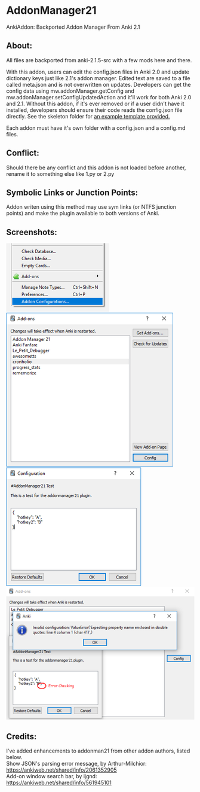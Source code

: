 # AddonManager21
AnkiAddon: Backported Addon Manager From Anki 2.1

## About:
All files are backported from anki-2.1.5-src with a few mods here and there.

With this addon, users can edit the config.json files in Anki 2.0 and update dictionary keys just like 2.1's addon manager. Edited text are saved to a file called meta.json and is not overwritten on updates. Developers can get the config data using mw.addonManager.getConfig and mw.addonManager.setConfigUpdatedAction and it'll work for both Anki 2.0 and 2.1. Without this addon, if it's ever removed or if a user didn't have it installed, developers should ensure their code reads the config.json file directly. See the skeleton folder for <a href="https://github.com/lovac42/AddonManager21/blob/master/skeleton/addonManTest/test.py">an example template provided.</a>


Each addon must have it's own folder with a config.json and a config.md files.


## Conflict:
Should there be any conflict and this addon is not loaded before another, rename it to something else like 1.py or 2.py


## Symbolic Links or Junction Points:
Addon writen using this method may use sym links (or NTFS junction points) and make the plugin available to both versions of Anki.


## Screenshots:
<img src="https://github.com/lovac42/AddonManager21/blob/master/screenshot/menutools.png?raw=true" />  
<img src="https://github.com/lovac42/AddonManager21/blob/master/screenshot/addonmenu.png?raw=true" />  
<img src="https://github.com/lovac42/AddonManager21/blob/master/screenshot/confeditor.png?raw=true" />  
<img src="https://github.com/lovac42/AddonManager21/blob/master/screenshot/errorcheck.png?raw=true" />  


## Credits:
I've added enhancements to addonman21 from other addon authors, listed below.  
Show JSON's parsing error message, by Arthur-Milchior: https://ankiweb.net/shared/info/2061352905  
Add-on window search bar, by ijgnd: https://ankiweb.net/shared/info/561945101  

